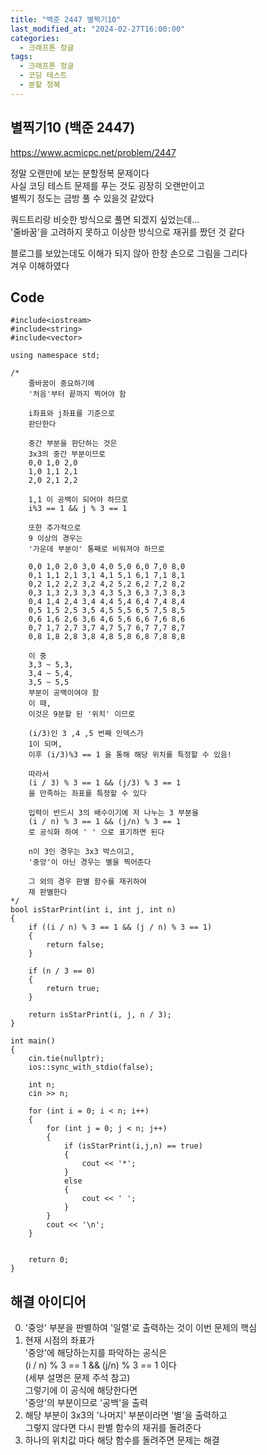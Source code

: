 ```yaml
---
title: "백준 2447 별찍기10"
last_modified_at: "2024-02-27T16:00:00"
categories:
  - 크래프톤 정글
tags:
  - 크래프톤 정글
  - 코딩 테스트
  - 분할 정복
---
```


## 별찍기10 (백준 2447)
 <https://www.acmicpc.net/problem/2447><br>

 정말 오랜만에 보는 분할정복 문제이다<br>
 사실 코딩 테스트 문제를 푸는 것도 굉장히 오랜만이고<br>
 별찍기 정도는 금방 풀 수 있을것 같았다<br>

 쿼드트리랑 비슷한 방식으로 풀면 되겠지 싶었는데...<br>
 '줄바꿈'을 고려하지 못하고 이상한 방식으로 재귀를 짰던 것 같다<br>
 
 블로그를 보았는데도 이해가 되지 않아 한창 손으로 그림을 그리다<br>
 겨우 이해하였다<br>

  
## Code
```
#include<iostream>
#include<string>
#include<vector>

using namespace std;

/*
	줄바꿈이 중요하기에
	'처음'부터 끝까지 찍어야 함

	i좌표와 j좌표를 기준으로
	판단한다

	중간 부분을 판단하는 것은
	3x3의 중간 부분이므로
	0,0 1,0 2,0
	1,0 1,1 2,1
	2,0 2,1 2,2
	
	1,1 이 공백이 되어야 하므로
	i%3 == 1 && j % 3 == 1

	또한 추가적으로
	9 이상의 경우는
	'가운데 부분이' 통째로 비워져야 하므로

	0,0 1,0 2,0 3,0 4,0 5,0 6,0 7,0 8,0
	0,1 1,1 2,1 3,1 4,1 5,1 6,1 7,1 8,1
	0,2 1,2 2,2 3,2 4,2 5,2 6,2 7,2 8,2
	0,3 1,3 2,3 3,3 4,3 5,3 6,3 7,3 8,3
	0,4 1,4 2,4 3,4 4,4 5,4 6,4 7,4 8,4
	0,5 1,5 2,5 3,5 4,5 5,5 6,5 7,5 8,5
	0,6 1,6 2,6 3,6 4,6 5,6 6,6 7,6 8,6
	0,7 1,7 2,7 3,7 4,7 5,7 6,7 7,7 8,7
	0,8 1,8 2,8 3,8 4,8 5,8 6,8 7,8 8,8

	이 중 
	3,3 ~ 5,3,
	3,4 ~ 5,4,
	3,5 ~ 5,5
	부분이 공백이여야 함
	이 때,
	이것은 9분할 된 '위치' 이므로
	
	(i/3)인 3 ,4 ,5 번째 인덱스가
	1이 되며,
	이후 (i/3)%3 == 1 을 통해 해당 위치를 특정할 수 있음!

	따라서 
	(i / 3) % 3 == 1 && (j/3) % 3 == 1
	을 만족하는 좌표를 특정할 수 있다

	입력이 반드시 3의 배수이기에 저 나누는 3 부분을
	(i / n) % 3 == 1 && (j/n) % 3 == 1
	로 공식화 하여 ' ' 으로 표기하면 된다

	n이 3인 경우는 3x3 박스이고,
	'중앙'이 아닌 경우는 별을 찍어준다
	
	그 외의 경우 판별 함수를 재귀하여
	재 판별한다
*/
bool isStarPrint(int i, int j, int n)
{
	if ((i / n) % 3 == 1 && (j / n) % 3 == 1)
	{
		return false;
	}

	if (n / 3 == 0)
	{
		return true;
	}

	return isStarPrint(i, j, n / 3);
}

int main()
{
	cin.tie(nullptr);
	ios::sync_with_stdio(false);

	int n;
	cin >> n;

	for (int i = 0; i < n; i++)
	{
		for (int j = 0; j < n; j++)
		{
			if (isStarPrint(i,j,n) == true)
			{
				cout << '*';
			}
			else
			{
				cout << ' ';
			}
		}
		cout << '\n';
	}


	return 0;
}
```

## 해결 아이디어
 0. '중앙' 부분을 판별하여 '일렬'로 출력하는 것이 이번 문제의 핵심<br>
 1. 현재 시점의 좌표가<br>
    '중앙'에 해당하는지를 파악하는 공식은<br>
	(i / n) % 3 == 1 && (j/n) % 3 == 1 이다<br>
	(세부 설명은 문제 주석 참고)<br>
	그렇기에 이 공식에 해당한다면<br>
	'중앙'의 부분이므로 '공백'을 출력<br>
 2. 해당 부분이 3x3의 '나머지' 부분이라면 '별'을 출력하고<br>
    그렇지 않다면 다시 판별 함수의 재귀를 돌려준다<br>
 3. 하나의 위치값 마다 해당 함수를 돌려주면 문제는 해결<br>

